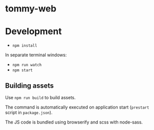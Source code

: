 # tommy-web

# Development

- `npm install`

In separate terminal windows:

- `npm run watch`
- `npm start`

## Building assets

Use `npm run build` to build assets.

The command is automatically executed on application start (`prestart` script in `package.json`).

The JS code is bundled using browserify and scss with node-sass.